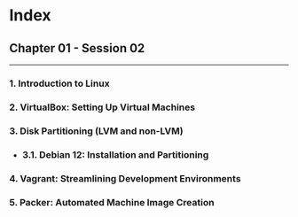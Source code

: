 # Index

## Chapter 01 - Session 02

---

### 1. **Introduction to Linux**
### 2. **VirtualBox: Setting Up Virtual Machines**
### 3. **Disk Partitioning (LVM and non-LVM)**
- ### 3.1. **Debian 12: Installation and Partitioning**
### 4. **Vagrant: Streamlining Development Environments**
### 5. **Packer: Automated Machine Image Creation**